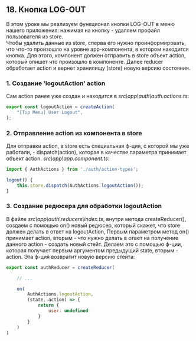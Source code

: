 ## 18. Кнопка LOG-OUT

В этом уроке мы реализуем функционал кнопки LOG-OUT в меню нашего приложения: нажимая на кнопку - удаляем профайл пользователя из store.    
Чтобы удалить данные из store, сперва его нужно проинформировать, что что-то произошло на уровне app-компонента, в котором находится кнопка. Для этого, компонент должен отправить в store объект action, который опишет что произошло в компоненте. Далее reducer обработает action и вернет хранилищу (store) новую версию состояния. 
    
### 1. Создание 'logoutAction' action

Сам action ранее уже создан и находится в *src\app\auth\auth.actions.ts*:
```js
export const logoutAction = createAction(
	"[Top Menu] User Logout",
);
```

### 2. Отправление action из компонента в store

Для отправки action, в store есть специальная ф-ция, с которой мы уже работали, - dispatch(action), которая в качестве параметра принимает объект action. 
*src\app\app.component.ts*:
```js
import { AuthActions } from './auth/action-types';

logout() {
	this.store.dispatch(AuthActions.logoutAction());
}
```

### 3. Создание редюсера для обработки logoutAction

В файле *src\app\auth\reducers\index.ts*, внутри метода createReducer(), создаем с помощью on() новый редюсер, который скажет, что store должен делать в ответ на logoutAction, 
Первым параметром метод on() принимает action, вторым - что нужно делать в ответ на получение данного action - создать новый стейт. Делаем это с помощью ф-ции, которая получает первым аргументом предыдущий state, вторым - action. Эта ф-ция возвратит новую версию стейта:
```js
export const authReducer = createReducer(

	// ...

	on(
		AuthActions.logoutAction, 
		(state, action) => {
			return {
				user: undefined
			}
		}
	)
)
```